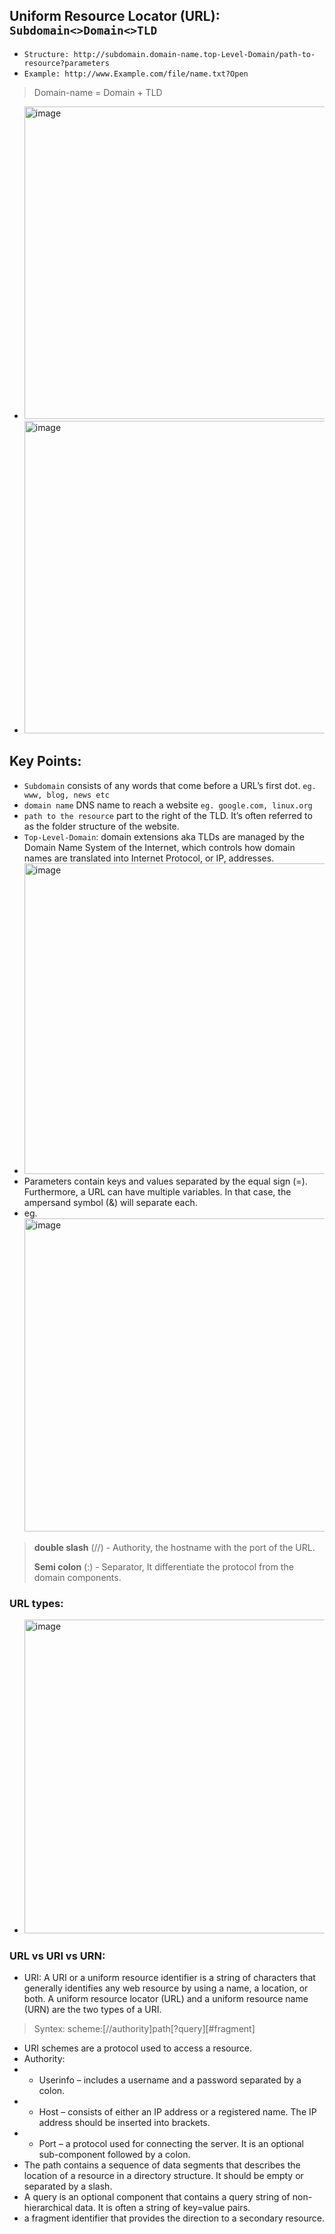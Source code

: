## Uniform Resource Locator (URL): `Subdomain<>Domain<>TLD`
- `Structure: http://subdomain.domain-name.top-Level-Domain/path-to-resource?parameters`
- `Example: http://www.Example.com/file/name.txt?Open`
> Domain-name = Domain + TLD
- <img width="500" alt="image" src="https://github.com/IOxCyber/CyberEssentials/assets/40174034/0f6dd9aa-6b3c-442d-8e18-4c581a29cdb4">
- <img width="500" alt="image" src="https://github.com/IOxCyber/CyberEssentials/assets/40174034/98d05869-e28e-4c68-9a49-3ea7c6109722">

## Key Points:
- `Subdomain` consists of any words that come before a URL’s first dot. `eg. www, blog, news etc`
- `domain name` DNS name to reach a website `eg. google.com, linux.org`
- `path to the resource` part to the right of the TLD. It’s often referred to as the folder structure of the website.
- `Top-Level-Domain`: domain extensions aka TLDs are managed by the Domain Name System of the Internet, which controls how domain names are translated into Internet Protocol, or IP, addresses.
- <img width="497" alt="image" src="https://github.com/cybersome/CyberEssentials/assets/40174034/707fa355-6740-42f7-9747-0453871c0640">
- Parameters contain keys and values separated by the equal sign (=). Furthermore, a URL can have multiple variables. In that case, the ampersand symbol (&) will separate each.
- eg. <img width="501" alt="image" src="https://github.com/cybersome/CyberEssentials/assets/40174034/0c724696-1495-4063-adc6-bd24464eae52">

> **double slash** (//) - Authority, the hostname with the port of the URL.
> 
> **Semi colon** (:) - Separator, It differentiate the protocol from the domain components.

### URL types:
- <img width="502" alt="image" src="https://github.com/cybersome/CyberEssentials/assets/40174034/54fbbebe-3204-40f5-bc1e-ff9a55ad470c">


### URL vs URI vs URN:
- URI: A URI or a uniform resource identifier is a string of characters that generally identifies any web resource by using a name, a location, or both. A uniform resource locator (URL) and a uniform resource name (URN) are the two types of a URI.
> Syntex: scheme:[//authority]path[?query][#fragment]
- URI schemes are a protocol used to access a resource.
- Authority:
- - Userinfo – includes a username and a password separated by a colon.
- - Host – consists of either an IP address or a registered name. The IP address should be inserted into brackets.
- - Port – a protocol used for connecting the server. It is an optional sub-component followed by a colon.
- The path contains a sequence of data segments that describes the location of a resource in a directory structure. It should be empty or separated by a slash.
- A query is an optional component that contains a query string of non-hierarchical data. It is often a string of key=value pairs.
- a fragment identifier that provides the direction to a secondary resource.









